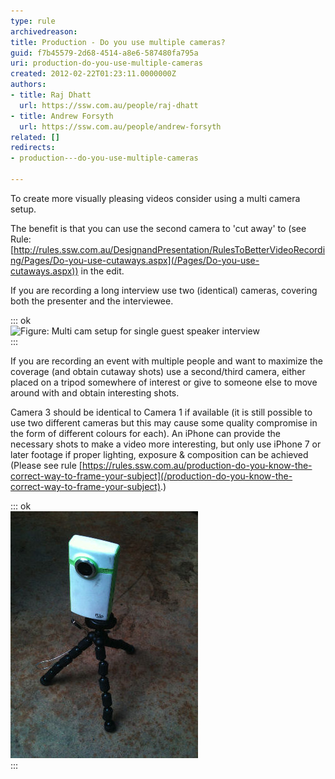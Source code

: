 ```yaml
---
type: rule
archivedreason: 
title: Production - Do you use multiple cameras?
guid: f7b45579-2d68-4514-a8e6-587480fa795a
uri: production-do-you-use-multiple-cameras
created: 2012-02-22T01:23:11.0000000Z
authors:
- title: Raj Dhatt
  url: https://ssw.com.au/people/raj-dhatt
- title: Andrew Forsyth
  url: https://ssw.com.au/people/andrew-forsyth
related: []
redirects:
- production---do-you-use-multiple-cameras

---
```


To create more visually pleasing videos consider using a multi camera setup.

The benefit is that you can use the second camera to 'cut away' to (see Rule: [http://rules.ssw.com.au/DesignandPresentation/RulesToBetterVideoRecording/Pages/Do-you-use-cutaways.aspx](/Pages/Do-you-use-cutaways.aspx)) in the edit.

<!--endintro-->

If you are recording a long interview use two (identical) cameras, covering both the presenter and the interviewee.


::: ok  
![Figure: Multi cam setup for single guest speaker interview](3cam\_basic\_setup.gif)  
:::

If you are recording an event with multiple people and want to maximize the coverage (and obtain cutaway shots) use a second/third camera, either placed on a tripod somewhere of interest or give to someone else to move around with and obtain interesting shots.


Camera 3 should be identical to Camera 1 if available (it is still possible to use two different cameras but this may cause some quality compromise in the form of different colours for each). An iPhone can provide the necessary shots to make a video more interesting, but only use iPhone 7 or later footage if proper lighting, exposure & composition can be achieved (Please see rule     [https://rules.ssw.com.au/production-do-you-know-the-correct-way-to-frame-your-subject](/production-do-you-know-the-correct-way-to-frame-your-subject).)


::: ok  
![Figure: Flip camera mounted to a small table top tripod. Ideal for cutaway shots](flipcamontripod.jpg)  
:::
